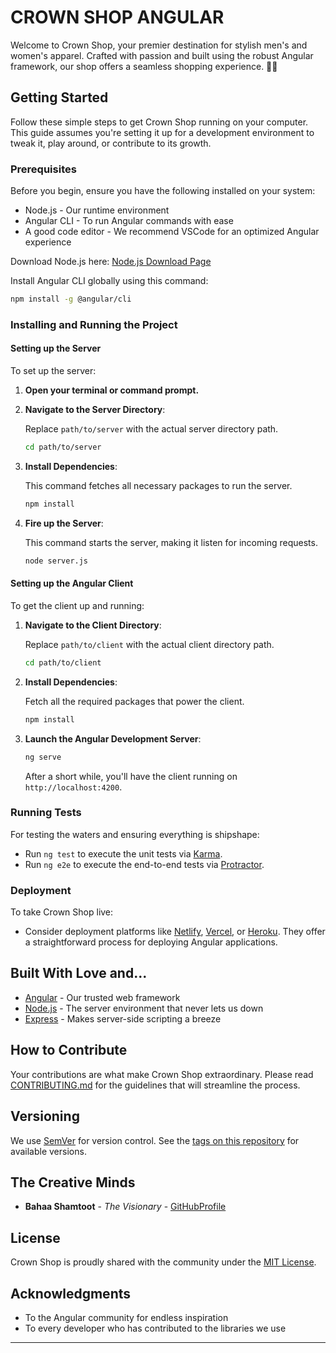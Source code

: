 # CROWN SHOP ANGULAR

Welcome to Crown Shop, your premier destination for stylish men's and women's apparel. Crafted with passion and built using the robust Angular framework, our shop offers a seamless shopping experience. 🩷🩷

## Getting Started

Follow these simple steps to get Crown Shop running on your computer. This guide assumes you're setting it up for a development environment to tweak it, play around, or contribute to its growth.

### Prerequisites

Before you begin, ensure you have the following installed on your system:

- Node.js - Our runtime environment
- Angular CLI - To run Angular commands with ease
- A good code editor - We recommend VSCode for an optimized Angular experience

Download Node.js here: [Node.js Download Page](https://nodejs.org/en/download/)

Install Angular CLI globally using this command:

```bash
npm install -g @angular/cli
```

### Installing and Running the Project

#### Setting up the Server

To set up the server:

1. **Open your terminal or command prompt.**

2. **Navigate to the Server Directory**:

   Replace `path/to/server` with the actual server directory path.

   ```bash
   cd path/to/server
   ```

3. **Install Dependencies**:

   This command fetches all necessary packages to run the server.

   ```bash
   npm install
   ```

4. **Fire up the Server**:

   This command starts the server, making it listen for incoming requests.

   ```bash
   node server.js
   ```

#### Setting up the Angular Client

To get the client up and running:

1. **Navigate to the Client Directory**:

   Replace `path/to/client` with the actual client directory path.

   ```bash
   cd path/to/client
   ```

2. **Install Dependencies**:

   Fetch all the required packages that power the client.

   ```bash
   npm install
   ```

3. **Launch the Angular Development Server**:

   ```bash
   ng serve
   ```
   After a short while, you'll have the client running on `http://localhost:4200`.

### Running Tests

For testing the waters and ensuring everything is shipshape:

- Run `ng test` to execute the unit tests via [Karma](https://karma-runner.github.io).
- Run `ng e2e` to execute the end-to-end tests via [Protractor](http://www.protractortest.org/).

### Deployment

To take Crown Shop live:

- Consider deployment platforms like [Netlify](https://www.netlify.com/), [Vercel](https://vercel.com/), or [Heroku](https://www.heroku.com/). They offer a straightforward process for deploying Angular applications.

## Built With Love and...

- [Angular](https://angular.io/) - Our trusted web framework
- [Node.js](https://nodejs.org/) - The server environment that never lets us down
- [Express](https://expressjs.com/) - Makes server-side scripting a breeze

## How to Contribute

Your contributions are what make Crown Shop extraordinary. Please read [CONTRIBUTING.md](link-to-contributing.md) for the guidelines that will streamline the process.

## Versioning

We use [SemVer](http://semver.org/) for version control. See the [tags on this repository](link-to-tags) for available versions.

## The Creative Minds

- **Bahaa Shamtoot** - _The Visionary_ - [GitHubProfile](https://github.com/bahaahani/)

## License

Crown Shop is proudly shared with the community under the [MIT License](link-to-license).

## Acknowledgments

- To the Angular community for endless inspiration
- To every developer who has contributed to the libraries we use

---
